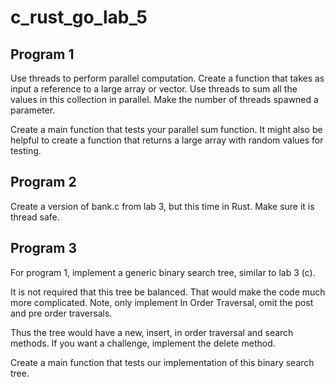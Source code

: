 # c_rust_go_lab_5

## Program 1 
Use threads to perform parallel computation.   Create a function that takes as
input a reference to a large array or vector.   Use threads to sum all the
values in this collection in parallel.  Make the number of threads spawned a
parameter.

Create a main function that tests your parallel sum function.  It might also be
helpful to create a function that returns a large array with random values for
testing.

## Program 2 
Create a version of bank.c from lab 3, but this time in Rust.  Make sure it is
thread safe.

## Program 3
For program 1, implement a generic binary search tree, similar to lab 3 (c).

It is not required that this tree be balanced.   That would make the code much more complicated. Note, only implement In Order Traversal, omit the post and pre order traversals.

Thus the tree would have a new, insert, in order traversal and search
methods.  If you want a challenge, implement the delete method.

Create a main function that tests our implementation of this binary search tree.
